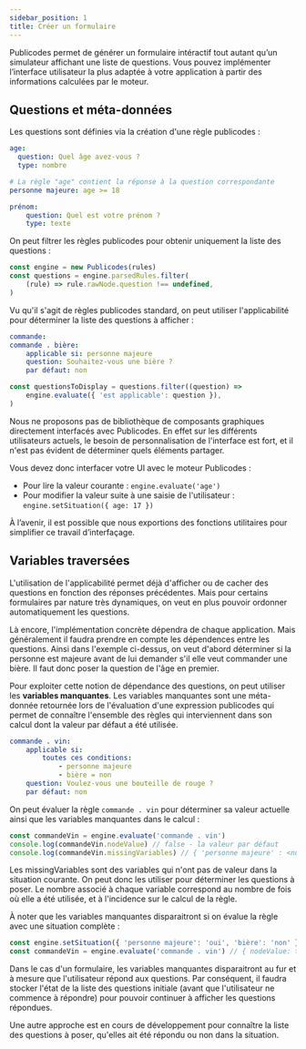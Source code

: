 ```yaml
---
sidebar_position: 1
title: Créer un formulaire
---
```


Publicodes permet de générer un formulaire intéractif tout autant qu’un simulateur affichant une liste de questions. Vous pouvez implémenter l’interface utilisateur la plus adaptée à votre application à partir des informations calculées par le moteur.

## Questions et méta-données

Les questions sont définies via la création d'une règle publicodes :

```yaml
age:
  question: Quel âge avez-vous ?
  type: nombre

# La règle "age" contient la réponse à la question correspondante
personne majeure: age >= 18

prénom:
	question: Quel est votre prénom ?
	type: texte
```

On peut filtrer les règles publicodes pour obtenir uniquement la liste des questions :

```js
const engine = new Publicodes(rules)
const questions = engine.parsedRules.filter(
	(rule) => rule.rawNode.question !== undefined,
)
```

Vu qu'il s'agit de règles publicodes standard, on peut utiliser l'applicabilité pour déterminer la liste des questions à afficher :

```yaml
commande:
commande . bière:
	applicable si: personne majeure
	question: Souhaitez-vous une bière ?
	par défaut: non
```

```js
const questionsToDisplay = questions.filter((question) =>
	engine.evaluate({ 'est applicable': question }),
)
```

<Callout type="caution" title="Composants UI pour afficher un formulaire">

Nous ne proposons pas de bibliothèque de composants graphiques directement interfacés avec Publicodes. En effet sur les différents utilisateurs actuels, le besoin de personnalisation de l'interface est fort, et il n'est pas évident de déterminer quels éléments partager.

Vous devez donc interfacer votre UI avec le moteur Publicodes :

- Pour lire la valeur courante : `engine.evaluate('age')`
- Pour modifier la valeur suite à une saisie de l'utilisateur : `engine.setSituation({ age: 17 })`

À l’avenir, il est possible que nous exportions des fonctions utilitaires pour simplifier ce travail d’interfaçage.
</Callout>

<!-- TODO : parler du typage des règles ou référencer un guide tiers -->

## Variables traversées

L'utilisation de l'applicabilité permet déjà d'afficher ou de cacher des questions en fonction des réponses précédentes. Mais pour certains formulaires par nature très dynamiques, on veut en plus pouvoir ordonner automatiquement les questions.

Là encore, l'implémentation concrète dépendra de chaque application. Mais généralement il faudra prendre en compte les dépendences entre les questions. Ainsi dans l'exemple ci-dessus, on veut d'abord déterminer si la personne est majeure avant de lui demander s'il elle veut commander une bière. Il faut donc poser la question de l'âge en premier.

Pour exploiter cette notion de dépendance des questions, on peut utiliser les **variables manquantes**. Les variables manquantes sont une méta-donnée retournée lors de l'évaluation d'une expression publicodes qui permet de connaître l'ensemble des règles qui interviennent dans son calcul dont la valeur par défaut a été utilisée.

```yaml
commande . vin:
	applicable si:
		toutes ces conditions:
			- personne majeure
			- bière = non
	question: Voulez-vous une bouteille de rouge ?
	par défaut: non
```

On peut évaluer la règle `commande . vin` pour déterminer sa valeur actuelle ainsi que les variables manquantes dans le calcul :

```js
const commandeVin = engine.evaluate('commande . vin')
console.log(commandeVin.nodeValue) // false - la valeur par défaut
console.log(commandeVin.missingVariables) // { 'personne majeure' : <number>, 'bière': <number> }
```

Les missingVariables sont des variables qui n'ont pas de valeur dans la situation courante. On peut donc les utiliser pour déterminer les questions à poser.
Le nombre associé à chaque variable correspond au nombre de fois où elle a été utilisée, et à l'incidence sur le calcul de la règle.

À noter que les variables manquantes disparaitront si on évalue la règle avec une situation complète :

```js
const engine.setSituation({ 'personne majeure': 'oui', 'bière': 'non' })
const commandeVin = engine.evaluate('commande . vin') // { nodeValue: true, missingVariables: {} }
```

<!-- TODO : parler des dépendances statiques engine.rulesDependencies[dottedName] ou référencer un guide tiers sur l’arbre des dépendances -->

<Callout type="info" title="Limites des variables manquantes">

Dans le cas d'un formulaire, les variables manquantes disparaitront au fur et à mesure que l'utilisateur répond aux questions.
Par conséquent, il faudra stocker l'état de la liste des questions initiale (avant que l'utilisateur ne commence à répondre) pour pouvoir continuer à afficher les questions répondues.

Une autre approche est en cours de développement pour connaître la liste des questions à poser, qu'elles ait été répondu ou non dans la situation.

</Callout>

